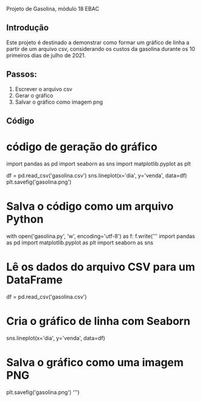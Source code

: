 Projeto de Gasolina, módulo 18 EBAC

## Introdução
Este projeto é destinado a demonstrar como formar um gráfico de linha a partir de um arquivo csv, considerando os custos da gasolina durante os 10 primeiros dias de julho de 2021.

## Passos:

1. Escrever o arquivo csv
2. Gerar o gráfico
3. Salvar o gráfico como imagem png

## Código
# código de geração do gráfico 
import pandas as pd
import seaborn as sns
import matplotlib.pyplot as plt

df = pd.read_csv('gasolina.csv')
sns.lineplot(x='dia', y='venda', data=df)
plt.savefig('gasolina.png')

# Salva o código como um arquivo Python
with open('gasolina.py', 'w', encoding='utf-8') as f:
    f.write('''
import pandas as pd
import matplotlib.pyplot as plt
import seaborn as sns

# Lê os dados do arquivo CSV para um DataFrame
df = pd.read_csv('gasolina.csv')

# Cria o gráfico de linha com Seaborn
sns.lineplot(x='dia', y='venda', data=df)

# Salva o gráfico como uma imagem PNG
plt.savefig('gasolina.png')
''')
